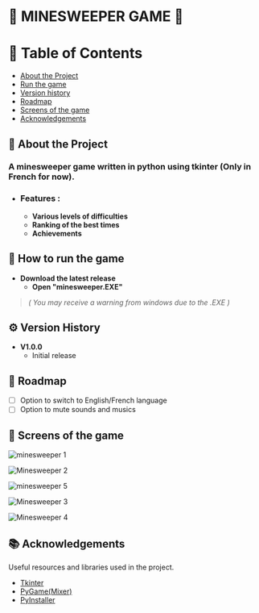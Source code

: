 # 👾 MINESWEEPER GAME 👾

# 📜 Table of Contents

- [About the Project](https://github.com/Liko0o0/Minesweeper---Python-Tkinter#book-about-the-project)
- [Run the game](https://github.com/Liko0o0/Minesweeper---Python-Tkinter#toolbox-how-to-run-the-game)
- [Version history](https://github.com/Liko0o0/Minesweeper---Python-Tkinter#gear-version-history)
- [Roadmap](https://github.com/Liko0o0/Minesweeper---Python-Tkinter#compass-roadmap)
- [Screens of the game](https://github.com/Liko0o0/Minesweeper---Python-Tkinter#camera_flash-screens-of-the-game)
- [Acknowledgements](https://github.com/Liko0o0/Minesweeper---Python-Tkinter#books-acknowledgements)
  
## 📖 About the Project
### A minesweeper game written in python using tkinter (Only in French for now).
- ### **Features :**
    - **Various levels of difficulties**
    - **Ranking of the best times**
    - **Achievements**

## 🧰 How to run the game
- **Download the latest release**
    - **Open "minesweeper.EXE"**
> _( You may receive a warning from windows due to the .EXE )_

## ⚙️ Version History
- **V1.0.0**
    - Initial release

## 🧭 Roadmap
* [ ] Option to switch to English/French language
* [ ] Option to mute sounds and musics
      
## 📸 Screens of the game


![minesweeper 1](https://github.com/Liko0o0/Minesweeper---Python-Tkinter/assets/150863666/d9aadc5f-b712-4351-a229-e0626b97e038)

![Minesweeper 2](https://github.com/Liko0o0/Minesweeper---Python-Tkinter/assets/150863666/258e10cd-ef9b-48be-9d6d-9ced15018fa0)

![minesweeper 5](https://github.com/Liko0o0/Minesweeper---Python-Tkinter/assets/150863666/47451125-fc44-48d8-b6ff-75fa7f78ed1c)

![Minesweeper 3](https://github.com/Liko0o0/Minesweeper---Python-Tkinter/assets/150863666/bee25b11-056d-42c5-aba7-3338657c6b48)

![Minesweeper 4](https://github.com/Liko0o0/Minesweeper---Python-Tkinter/assets/150863666/631df364-24d6-43e5-a8b9-b53cdfb24f7e)

## 📚 Acknowledgements

Useful resources and libraries used in the project.

 - [Tkinter](https://docs.python.org/3/library/tkinter.html)
 - [PyGame(Mixer)](https://www.pygame.org/docs/ref/mixer.html)
 - [PyInstaller](https://pyinstaller.org/en/stable/)
   
